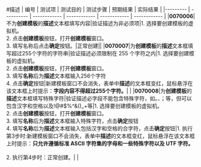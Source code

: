 #描述
| 编号 | 测试项 | 测试目的 | 测试步骤 | 预期结果 | 实际结果 |
|--------- | ---------- | ------------ | ------------ | ------------ | ------------ |
|**0070006**|不为**创建模板**的**描述**文本框填写内容|验证描述为非必须项|1. 选择要创建模板的虚拟机。<br/>2. 点击**创建模板**按钮，打开**创建模板**窗口。<br/>3. 填写名称后点击**确定**按钮。|正常创建||
|**0070007**|为**创建模板**的**描述**文本框填写超过255个字符的字符串|验证描述必须限制在 255 个字符之内|1. 选择要创建模板的虚拟机。<br/>2. 点击**创建模板**按钮，打开**创建模板**窗口。<br/>3. 填写**名称**后为**描述**文本框输入256个字符<br/>4. 点击**确定**按钮|新建模板窗口不会消失，表单中**描述**的文本框变红，鼠标悬浮在该文本框上时提示：**字段内容不得超过255个字符。**| |
|**0070008**|为**创建模板**的**描述**文本框填写特殊字符|验证描述必字段不能包含特殊字符，如。、；等，但可以包含汉字和空格以及!@#$%^&()_+等|1. 选择要创建模板的虚拟机。<br/>2. 点击**创建模板**按钮，打开**创建模板**窗口。<br/>3. 填写**名称**后为**描述**文本框输入特殊字符，点击**确定**按钮<br/>4. 填写**名称**后为**描述**文本框输入包括汉字和空格的合字符，点击**确定**按钮|1. 执行第3步时:新建模板窗口不会消失，表单中**描述**的文本框变红，鼠标悬浮在该文本框上时提示：**只允许遵循标准 ASCII  字符集的字母和一些特殊字符以及 UTF 字符。**<br/><br/>2. 执行第4步时：正常创建。| |
